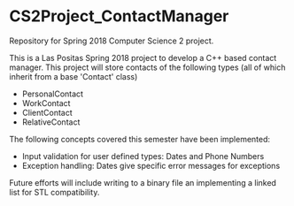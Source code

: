 # CS2Project_ContactManager
Repository for Spring 2018 Computer Science 2 project.

This is a Las Positas Spring 2018 project to develop a C++ based contact manager.
This project will store contacts of the following types (all of which inherit from a base 'Contact' class)
- PersonalContact
- WorkContact
- ClientContact
- RelativeContact

The following concepts covered this semester have been implemented:
- Input validation for user defined types: Dates and Phone Numbers
- Exception handling: Dates give specific error messages for exceptions 


Future efforts will include writing to a binary file an implementing a linked list for STL compatibility.


